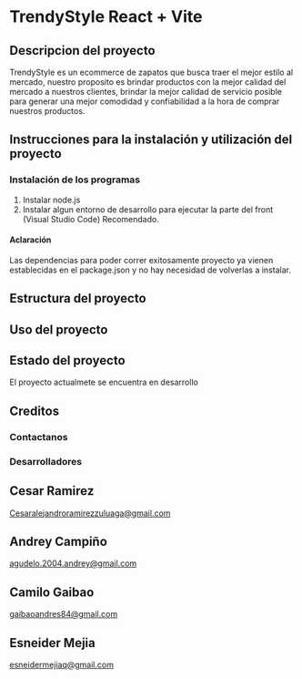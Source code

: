 # TrendyStyle React + Vite

## Descripcion del proyecto
TrendyStyle es un ecommerce de zapatos que busca traer el mejor estilo al mercado, nuestro proposito es brindar productos con la mejor calidad del mercado a nuestros clientes, brindar la mejor calidad de servicio posible para generar una mejor comodidad y confiabilidad a la hora de comprar nuestros productos.

## Instrucciones para la instalación y utilización del proyecto 
### Instalación de los programas
1. Instalar node.js
2. Instalar algun entorno de desarrollo para ejecutar la parte del front (Visual Studio Code) Recomendado.
#### Aclaración
Las dependencias para poder correr exitosamente proyecto ya vienen establecidas en el package.json y no hay necesidad de volverlas a instalar.

## Estructura del proyecto

## Uso del proyecto

## Estado del proyecto
El proyecto actualmete se encuentra en desarrollo

## Creditos
### Contactanos
### Desarrolladores
## Cesar Ramirez
Cesaralejandroramirezzuluaga@gmail.com
## Andrey Campiño 
agudelo.2004.andrey@gmail.com
## Camilo Gaibao 
gaibaoandres84@gmail.com
## Esneider Mejia 
esneidermejiaq@gmail.com



